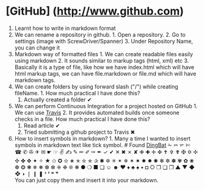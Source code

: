# [GitHub] (http://www.github.com)
  1. Learnt how to write in markdown format
  2. We can rename a repository in github. 
    1. Open a repository.
    2. Go to settings (image with ScrewDriver/Spanner)
    3. Under Repository Name, you can change it
  3. Markdown way of formatted files
    1. We can create readable files easily using markdown
    2. It sounds similar to markup tags (html, xml) etc
    3. Basically it is a type of file, like how we have index.html which will have html markup tags, we can have                file.markdown or file.md which will have markdown tags.
  4. We can create folders by using forward slash ("/") while creating fileName.
    1. How much practical I have done this?
      1. Actually created a folder ✔
  5. We can perform Continuous Integration for a project hosted on GitHub
    1. We can use [Travis](https://travis-ci.org)
    2. It provides automated builds once someone checks in a file.
        How much practical I have done this?
        1. Read article ✔
        2. Tried submitting a github project to Travis  	✖
  6. How to insert symbols in markdown?
    1. Many a time I wanted to insert symbols in markdown text like tick symbol.
    #  Found [DingBat](http://en.wikipedia.org/wiki/Dingbat)
      ✁ 	✂ 	✃ 	✄ 	☎ 	✆ 	✇ 	✈ 	✉ 	☛ 	☞ 	✌ 	✍ 	✎ 	✏
      ✐  	✑ 	✒ 	✓ 	✔ 	✕ 	✖ 	✗ 	✘ 	✙ 	✚ 	✛ 	✜ 	✝ 	✞ 	✟
      ✠ 	✡ 	✢ 	✣ 	✤ 	✥ 	✦ 	✧ 	★ 	✩ 	✪ 	✫ 	✬ 	✭ 	✮ 	✯
      ✰ 	✱ 	✲ 	✳ 	✴ 	✵ 	✶ 	✷ 	✸ 	✹ 	✺ 	✻ 	✼ 	✽ 	✾ 	✿
      ❀ 	❁ 	❂ 	❃ 	❄ 	❅ 	❆ 	❇ 	❈ 	❉ 	❊ 	❋ 	● 	❍ 	■ 	❏
      ☺ 	☻ 	♥ 	♦ 	♣ 	♠ 	• 	◘ 	○ 	❐ 	❑ 	❒ 	▲ 	▼ 	◆ 	❖
      ◗ 	❘ 	❙ 	❚ 	❛ 	❜ 	❝ 	❞ 	 
      You can just copy them and insert it into your markdown. 

